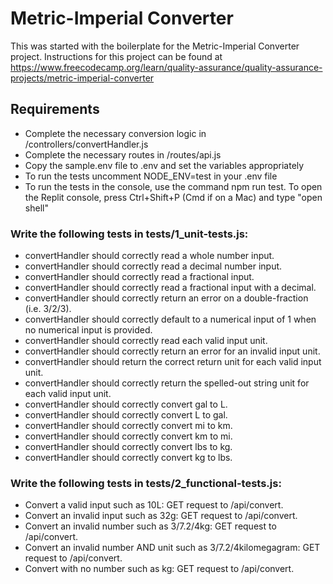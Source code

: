 # Metric-Imperial Converter

This was started with the boilerplate for the Metric-Imperial Converter project. Instructions for this project can be found at https://www.freecodecamp.org/learn/quality-assurance/quality-assurance-projects/metric-imperial-converter

## Requirements
* Complete the necessary conversion logic in /controllers/convertHandler.js
* Complete the necessary routes in /routes/api.js
* Copy the sample.env file to .env and set the variables appropriately
* To run the tests uncomment NODE_ENV=test in your .env file
* To run the tests in the console, use the command npm run test. To open the Replit console, press Ctrl+Shift+P (Cmd if on a Mac) and type "open shell"

### Write the following tests in tests/1_unit-tests.js:
* convertHandler should correctly read a whole number input.
* convertHandler should correctly read a decimal number input.
* convertHandler should correctly read a fractional input.
* convertHandler should correctly read a fractional input with a decimal.
* convertHandler should correctly return an error on a double-fraction (i.e. 3/2/3).
* convertHandler should correctly default to a numerical input of 1 when no numerical input is provided.
* convertHandler should correctly read each valid input unit.
* convertHandler should correctly return an error for an invalid input unit.
* convertHandler should return the correct return unit for each valid input unit.
* convertHandler should correctly return the spelled-out string unit for each valid input unit.
* convertHandler should correctly convert gal to L.
* convertHandler should correctly convert L to gal.
* convertHandler should correctly convert mi to km.
* convertHandler should correctly convert km to mi.
* convertHandler should correctly convert lbs to kg.
* convertHandler should correctly convert kg to lbs.

### Write the following tests in tests/2_functional-tests.js:
* Convert a valid input such as 10L: GET request to /api/convert.
* Convert an invalid input such as 32g: GET request to /api/convert.
* Convert an invalid number such as 3/7.2/4kg: GET request to /api/convert.
* Convert an invalid number AND unit such as 3/7.2/4kilomegagram: GET request to /api/convert.
* Convert with no number such as kg: GET request to /api/convert.
